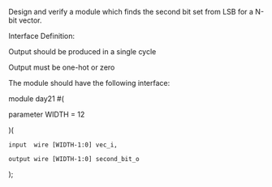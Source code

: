 Design and verify a module which finds the second bit set from LSB for a N-bit vector.

Interface Definition:

Output should be produced in a single cycle

Output must be one-hot or zero

The module should have the following interface:

module day21 #(

  parameter WIDTH = 12

)(

    input  wire [WIDTH-1:0] vec_i,

    output wire [WIDTH-1:0] second_bit_o

);